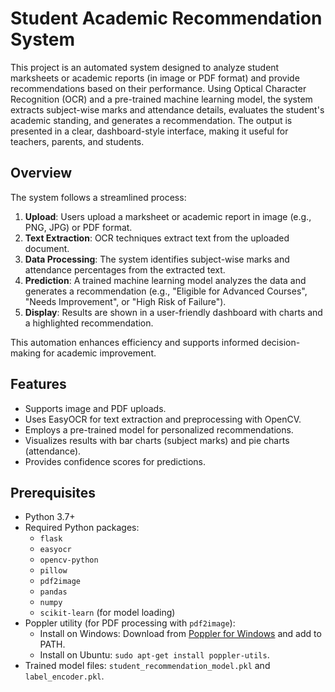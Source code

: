 # Student Academic Recommendation System

This project is an automated system designed to analyze student marksheets or academic reports (in image or PDF format) and provide recommendations based on their performance. Using Optical Character Recognition (OCR) and a pre-trained machine learning model, the system extracts subject-wise marks and attendance details, evaluates the student's academic standing, and generates a recommendation. The output is presented in a clear, dashboard-style interface, making it useful for teachers, parents, and students.

## Overview

The system follows a streamlined process:
1. **Upload**: Users upload a marksheet or academic report in image (e.g., PNG, JPG) or PDF format.
2. **Text Extraction**: OCR techniques extract text from the uploaded document.
3. **Data Processing**: The system identifies subject-wise marks and attendance percentages from the extracted text.
4. **Prediction**: A trained machine learning model analyzes the data and generates a recommendation (e.g., "Eligible for Advanced Courses", "Needs Improvement", or "High Risk of Failure").
5. **Display**: Results are shown in a user-friendly dashboard with charts and a highlighted recommendation.

This automation enhances efficiency and supports informed decision-making for academic improvement.

## Features
- Supports image and PDF uploads.
- Uses EasyOCR for text extraction and preprocessing with OpenCV.
- Employs a pre-trained model for personalized recommendations.
- Visualizes results with bar charts (subject marks) and pie charts (attendance).
- Provides confidence scores for predictions.

## Prerequisites
- Python 3.7+
- Required Python packages:
  - `flask`
  - `easyocr`
  - `opencv-python`
  - `pillow`
  - `pdf2image`
  - `pandas`
  - `numpy`
  - `scikit-learn` (for model loading)
- Poppler utility (for PDF processing with `pdf2image`):
  - Install on Windows: Download from [Poppler for Windows](https://github.com/oschwartz10612/poppler-windows/releases) and add to PATH.
  - Install on Ubuntu: `sudo apt-get install poppler-utils`.
- Trained model files: `student_recommendation_model.pkl` and `label_encoder.pkl`.

